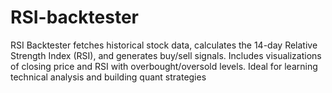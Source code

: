 # RSI-backtester
RSI Backtester fetches historical stock data, calculates the 14-day Relative Strength Index (RSI), and generates buy/sell signals. Includes visualizations of closing price and RSI with overbought/oversold levels. Ideal for learning technical analysis and building quant strategies
